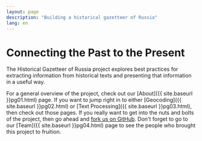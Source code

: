 ```yaml
---
layout: page
description: "Building a historical gazetteer of Russia"
lang: en
---
```


Connecting the Past to the Present
==================================
The Historical Gazetteer of Russia project explores best practices for extracting information from historical texts and presenting that information in a useful way.  
  
For a general overview of the project, check out our [About]({{ site.baseurl }}pg01.html) page. If you want to jump right in to either [Geocoding]({{ site.baseurl }}pg02.html) or [Text Processing]({{ site.baseurl }}pg03.html), then check out those pages. If you really want to get into the nuts and bolts of the project, then go ahead and [fork us on GitHub](https://github.com/jaguillette/fungHGR). Don't forget to go to our [Team]({{ site.baseurl }}pg04.html) page to see the people who brought this project to fruition.

<!--
{% for post in paginator.posts %}
<div class="post-preview">
    <a href="{{ post.url | prepend: site.baseurl }}">
        <h2 class="post-title">            {{ post.title }}
        </h2>
        {% if post.subtitle %}
        <h3 class="post-subtitle">
            {{ post.subtitle }}
        </h3>
        {% endif %}
    </a>
    <p class="post-meta">Posted by {% if post.author %}{{ post.author }}{% else %}{{ site.title }}{% endif %} on {{ post.date | date: "%B %-d, %Y" }}</p>
</div>
<hr>
{% endfor %}
-->
<!-- Pager -->
<!--
{% if paginator.total_pages > 1 %}
<ul class="pager">
    {% if paginator.previous_page %}
    <li class="previous">
        <a href="{{ paginator.previous_page_path | prepend: site.baseurl | replace: '//', '/' }}">&larr; Newer Posts</a>
    </li>
    {% endif %}
    {% if paginator.next_page %}
    <li class="next">
        <a href="{{ paginator.next_page_path | prepend: site.baseurl | replace: '//', '/' }}">Older Posts &rarr;</a>
    </li>
    {% endif %}
</ul>
{% endif %}
-->
